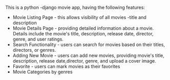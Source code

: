 
This is a python -django movie app, having the following features:

 - Movie Listing Page - this allows visibility of all movies  -title and description
 - Movie Details Page - providing detailed information about a movie. Details include the movie's title, description, release date, director, genre, and user ratings.
 - Search Functionality - users can search for movies based on their titles, directors, or genres.
 - Adding New Movie - users can add new movies, providing movie's title, description, release date,director, genre, and upload a cover image.
 - Favorite - users can mark movies as their favorites
 - Movie Categories by genres

